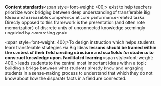 **Content standards**<span style=font-weight: 400;> exist to help teachers prioritize work bridging between deep understanding of transferable Big Ideas and assessable competence at core performance-related tasks. Directly opposed to this framework is the presentation (and often rote memorization) of discrete units of unconnected knowledge seemingly unguided by overarching goals. </span>

<span style=font-weight: 400;>To design instruction which helps students learn transferable strategies via Big Ideas </span>**lessons should be framed within the context of their field creating structure and scaffolds for students to construct knowledge upon. Facilitated learning**<span style=font-weight: 400;> leads students to the central most important ideas within a topic building a bridge between what students already know and engaging students in a sense-making process to understand that which they do not know about how the disparate facts in a field are connected.  </span>